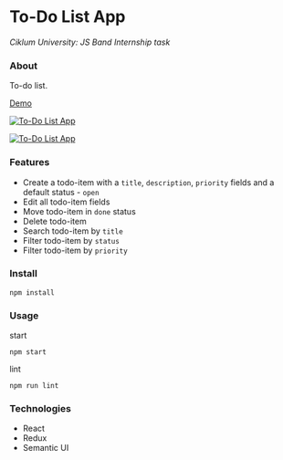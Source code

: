 # To-Do List App

_Ciklum University: JS Band Internship task_

### About

To-do list.

[Demo](https://ermondel.github.io/todo-app-task/)

[![To-Do List App](https://github.com/ermondel/wiki/blob/master/screens/task-todo-app.png)](https://ermondel.github.io/todo-app-task/)

[![To-Do List App](https://github.com/ermondel/wiki/blob/master/screens/todo-app-task_smartphone.jpg)](https://ermondel.github.io/todo-app-task/)

### Features

- Create a todo-item with a `title`, `description`, `priority` fields and a default status - `open`
- Edit all todo-item fields
- Move todo-item in `done` status
- Delete todo-item
- Search todo-item by `title`
- Filter todo-item by `status`
- Filter todo-item by `priority`

### Install

```
npm install
```

### Usage

start

```
npm start
```

lint

```
npm run lint
```

### Technologies

- React
- Redux
- Semantic UI
